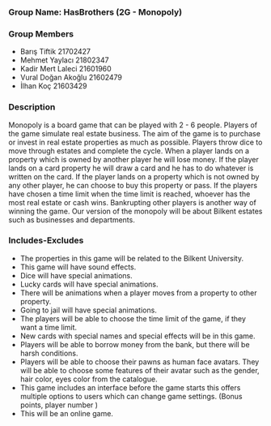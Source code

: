 ### Group Name: HasBrothers (2G - Monopoly)
### Group Members 
*  Barış Tiftik 21702427
*  Mehmet Yaylacı 21802347
*  Kadir Mert Laleci 21601960
*  Vural Doğan Akoğlu 21602479
*  İlhan Koç 21603429


### Description
Monopoly is a board game that can be played with 2 - 6 people. Players of the game simulate real estate business. The aim of the game is to purchase or invest in real estate properties as much as possible. Players throw dice to move through estates and complete the cycle. When a player lands on a property which is owned by another player he will lose money. If the player lands on a card property he will draw a card and he has to do whatever is written on the card. If the player lands on a property which is not owned by any other player, he can choose to buy this property or pass. If the players have chosen a time limit when the time limit is reached, whoever has the most real estate or cash wins. Bankrupting other players is another way of winning the game. Our version of the monopoly will be about Bilkent estates such as businesses and departments.

### Includes-Excludes
* The properties in this game will be related to the Bilkent University.
* This game will have sound effects.
* Dice will have special animations.
* Lucky cards will have special animations.
* There will be animations when a player moves from a property to other property.
* Going to jail will have special animations.
* The players will be able to choose the time limit of the game, if they want a time limit.
* New cards with special names and special effects will be in this game.
* Players will be able to borrow money from the bank, but there will be harsh conditions.
* Players will be able to choose their pawns as human face avatars. They will be able to choose some features of their avatar such as the gender, hair color, eyes color from the catalogue.
* This game includes an interface before the game starts this offers multiple options to users which can change game settings. (Bonus points, player number )
* This will be an online game.
